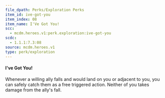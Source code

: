 ```yaml
---
file_dpath: Perks/Exploration Perks
item_id: ive-got-you
item_index: 08
item_name: I'Ve Got You!
scc:
  - mcdm.heroes.v1:perk.exploration:ive-got-you
scdc:
  - 1.1.1:7.3:08
source: mcdm.heroes.v1
type: perk/exploration
---
```


#### I've Got You!

Whenever a willing ally falls and would land on you or adjacent to you, you can safely catch them as a free triggered action. Neither of you takes damage from the ally's fall.
